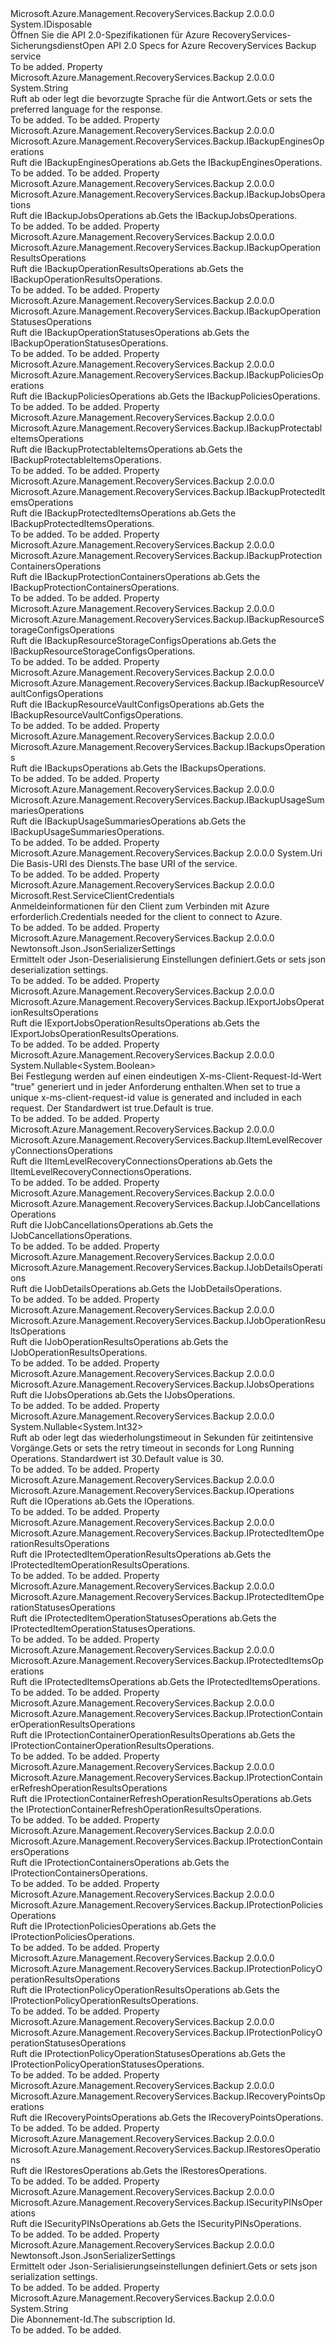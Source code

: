 <Type Name="IRecoveryServicesBackupClient" FullName="Microsoft.Azure.Management.RecoveryServices.Backup.IRecoveryServicesBackupClient">
  <TypeSignature Language="C#" Value="public interface IRecoveryServicesBackupClient : IDisposable" />
  <TypeSignature Language="ILAsm" Value=".class public interface auto ansi abstract IRecoveryServicesBackupClient implements class System.IDisposable" />
  <TypeSignature Language="DocId" Value="T:Microsoft.Azure.Management.RecoveryServices.Backup.IRecoveryServicesBackupClient" />
  <TypeSignature Language="VB.NET" Value="Public Interface IRecoveryServicesBackupClient&#xA;Implements IDisposable" />
  <TypeSignature Language="F#" Value="type IRecoveryServicesBackupClient = interface&#xA;    interface IDisposable" />
  <AssemblyInfo>
    <AssemblyName>Microsoft.Azure.Management.RecoveryServices.Backup</AssemblyName>
    <AssemblyVersion>2.0.0.0</AssemblyVersion>
  </AssemblyInfo>
  <Interfaces>
    <Interface>
      <InterfaceName>System.IDisposable</InterfaceName>
    </Interface>
  </Interfaces>
  <Docs>
    <summary>
            <span data-ttu-id="7afe1-101">Öffnen Sie die API 2.0-Spezifikationen für Azure RecoveryServices-Sicherungsdienst</span><span class="sxs-lookup"><span data-stu-id="7afe1-101">Open API 2.0 Specs for Azure RecoveryServices Backup service</span></span>
            </summary>
    <remarks>To be added.</remarks>
  </Docs>
  <Members>
    <Member MemberName="AcceptLanguage">
      <MemberSignature Language="C#" Value="public string AcceptLanguage { get; set; }" />
      <MemberSignature Language="ILAsm" Value=".property instance string AcceptLanguage" />
      <MemberSignature Language="DocId" Value="P:Microsoft.Azure.Management.RecoveryServices.Backup.IRecoveryServicesBackupClient.AcceptLanguage" />
      <MemberSignature Language="VB.NET" Value="Public Property AcceptLanguage As String" />
      <MemberSignature Language="F#" Value="member this.AcceptLanguage : string with get, set" Usage="Microsoft.Azure.Management.RecoveryServices.Backup.IRecoveryServicesBackupClient.AcceptLanguage" />
      <MemberType>Property</MemberType>
      <AssemblyInfo>
        <AssemblyName>Microsoft.Azure.Management.RecoveryServices.Backup</AssemblyName>
        <AssemblyVersion>2.0.0.0</AssemblyVersion>
      </AssemblyInfo>
      <ReturnValue>
        <ReturnType>System.String</ReturnType>
      </ReturnValue>
      <Docs>
        <summary>
            <span data-ttu-id="7afe1-102">Ruft ab oder legt die bevorzugte Sprache für die Antwort.</span><span class="sxs-lookup"><span data-stu-id="7afe1-102">Gets or sets the preferred language for the response.</span></span>
            </summary>
        <value>To be added.</value>
        <remarks>To be added.</remarks>
      </Docs>
    </Member>
    <Member MemberName="BackupEngines">
      <MemberSignature Language="C#" Value="public Microsoft.Azure.Management.RecoveryServices.Backup.IBackupEnginesOperations BackupEngines { get; }" />
      <MemberSignature Language="ILAsm" Value=".property instance class Microsoft.Azure.Management.RecoveryServices.Backup.IBackupEnginesOperations BackupEngines" />
      <MemberSignature Language="DocId" Value="P:Microsoft.Azure.Management.RecoveryServices.Backup.IRecoveryServicesBackupClient.BackupEngines" />
      <MemberSignature Language="VB.NET" Value="Public ReadOnly Property BackupEngines As IBackupEnginesOperations" />
      <MemberSignature Language="F#" Value="member this.BackupEngines : Microsoft.Azure.Management.RecoveryServices.Backup.IBackupEnginesOperations" Usage="Microsoft.Azure.Management.RecoveryServices.Backup.IRecoveryServicesBackupClient.BackupEngines" />
      <MemberType>Property</MemberType>
      <AssemblyInfo>
        <AssemblyName>Microsoft.Azure.Management.RecoveryServices.Backup</AssemblyName>
        <AssemblyVersion>2.0.0.0</AssemblyVersion>
      </AssemblyInfo>
      <ReturnValue>
        <ReturnType>Microsoft.Azure.Management.RecoveryServices.Backup.IBackupEnginesOperations</ReturnType>
      </ReturnValue>
      <Docs>
        <summary>
            <span data-ttu-id="7afe1-103">Ruft die IBackupEnginesOperations ab.</span><span class="sxs-lookup"><span data-stu-id="7afe1-103">Gets the IBackupEnginesOperations.</span></span>
            </summary>
        <value>To be added.</value>
        <remarks>To be added.</remarks>
      </Docs>
    </Member>
    <Member MemberName="BackupJobs">
      <MemberSignature Language="C#" Value="public Microsoft.Azure.Management.RecoveryServices.Backup.IBackupJobsOperations BackupJobs { get; }" />
      <MemberSignature Language="ILAsm" Value=".property instance class Microsoft.Azure.Management.RecoveryServices.Backup.IBackupJobsOperations BackupJobs" />
      <MemberSignature Language="DocId" Value="P:Microsoft.Azure.Management.RecoveryServices.Backup.IRecoveryServicesBackupClient.BackupJobs" />
      <MemberSignature Language="VB.NET" Value="Public ReadOnly Property BackupJobs As IBackupJobsOperations" />
      <MemberSignature Language="F#" Value="member this.BackupJobs : Microsoft.Azure.Management.RecoveryServices.Backup.IBackupJobsOperations" Usage="Microsoft.Azure.Management.RecoveryServices.Backup.IRecoveryServicesBackupClient.BackupJobs" />
      <MemberType>Property</MemberType>
      <AssemblyInfo>
        <AssemblyName>Microsoft.Azure.Management.RecoveryServices.Backup</AssemblyName>
        <AssemblyVersion>2.0.0.0</AssemblyVersion>
      </AssemblyInfo>
      <ReturnValue>
        <ReturnType>Microsoft.Azure.Management.RecoveryServices.Backup.IBackupJobsOperations</ReturnType>
      </ReturnValue>
      <Docs>
        <summary>
            <span data-ttu-id="7afe1-104">Ruft die IBackupJobsOperations ab.</span><span class="sxs-lookup"><span data-stu-id="7afe1-104">Gets the IBackupJobsOperations.</span></span>
            </summary>
        <value>To be added.</value>
        <remarks>To be added.</remarks>
      </Docs>
    </Member>
    <Member MemberName="BackupOperationResults">
      <MemberSignature Language="C#" Value="public Microsoft.Azure.Management.RecoveryServices.Backup.IBackupOperationResultsOperations BackupOperationResults { get; }" />
      <MemberSignature Language="ILAsm" Value=".property instance class Microsoft.Azure.Management.RecoveryServices.Backup.IBackupOperationResultsOperations BackupOperationResults" />
      <MemberSignature Language="DocId" Value="P:Microsoft.Azure.Management.RecoveryServices.Backup.IRecoveryServicesBackupClient.BackupOperationResults" />
      <MemberSignature Language="VB.NET" Value="Public ReadOnly Property BackupOperationResults As IBackupOperationResultsOperations" />
      <MemberSignature Language="F#" Value="member this.BackupOperationResults : Microsoft.Azure.Management.RecoveryServices.Backup.IBackupOperationResultsOperations" Usage="Microsoft.Azure.Management.RecoveryServices.Backup.IRecoveryServicesBackupClient.BackupOperationResults" />
      <MemberType>Property</MemberType>
      <AssemblyInfo>
        <AssemblyName>Microsoft.Azure.Management.RecoveryServices.Backup</AssemblyName>
        <AssemblyVersion>2.0.0.0</AssemblyVersion>
      </AssemblyInfo>
      <ReturnValue>
        <ReturnType>Microsoft.Azure.Management.RecoveryServices.Backup.IBackupOperationResultsOperations</ReturnType>
      </ReturnValue>
      <Docs>
        <summary>
            <span data-ttu-id="7afe1-105">Ruft die IBackupOperationResultsOperations ab.</span><span class="sxs-lookup"><span data-stu-id="7afe1-105">Gets the IBackupOperationResultsOperations.</span></span>
            </summary>
        <value>To be added.</value>
        <remarks>To be added.</remarks>
      </Docs>
    </Member>
    <Member MemberName="BackupOperationStatuses">
      <MemberSignature Language="C#" Value="public Microsoft.Azure.Management.RecoveryServices.Backup.IBackupOperationStatusesOperations BackupOperationStatuses { get; }" />
      <MemberSignature Language="ILAsm" Value=".property instance class Microsoft.Azure.Management.RecoveryServices.Backup.IBackupOperationStatusesOperations BackupOperationStatuses" />
      <MemberSignature Language="DocId" Value="P:Microsoft.Azure.Management.RecoveryServices.Backup.IRecoveryServicesBackupClient.BackupOperationStatuses" />
      <MemberSignature Language="VB.NET" Value="Public ReadOnly Property BackupOperationStatuses As IBackupOperationStatusesOperations" />
      <MemberSignature Language="F#" Value="member this.BackupOperationStatuses : Microsoft.Azure.Management.RecoveryServices.Backup.IBackupOperationStatusesOperations" Usage="Microsoft.Azure.Management.RecoveryServices.Backup.IRecoveryServicesBackupClient.BackupOperationStatuses" />
      <MemberType>Property</MemberType>
      <AssemblyInfo>
        <AssemblyName>Microsoft.Azure.Management.RecoveryServices.Backup</AssemblyName>
        <AssemblyVersion>2.0.0.0</AssemblyVersion>
      </AssemblyInfo>
      <ReturnValue>
        <ReturnType>Microsoft.Azure.Management.RecoveryServices.Backup.IBackupOperationStatusesOperations</ReturnType>
      </ReturnValue>
      <Docs>
        <summary>
            <span data-ttu-id="7afe1-106">Ruft die IBackupOperationStatusesOperations ab.</span><span class="sxs-lookup"><span data-stu-id="7afe1-106">Gets the IBackupOperationStatusesOperations.</span></span>
            </summary>
        <value>To be added.</value>
        <remarks>To be added.</remarks>
      </Docs>
    </Member>
    <Member MemberName="BackupPolicies">
      <MemberSignature Language="C#" Value="public Microsoft.Azure.Management.RecoveryServices.Backup.IBackupPoliciesOperations BackupPolicies { get; }" />
      <MemberSignature Language="ILAsm" Value=".property instance class Microsoft.Azure.Management.RecoveryServices.Backup.IBackupPoliciesOperations BackupPolicies" />
      <MemberSignature Language="DocId" Value="P:Microsoft.Azure.Management.RecoveryServices.Backup.IRecoveryServicesBackupClient.BackupPolicies" />
      <MemberSignature Language="VB.NET" Value="Public ReadOnly Property BackupPolicies As IBackupPoliciesOperations" />
      <MemberSignature Language="F#" Value="member this.BackupPolicies : Microsoft.Azure.Management.RecoveryServices.Backup.IBackupPoliciesOperations" Usage="Microsoft.Azure.Management.RecoveryServices.Backup.IRecoveryServicesBackupClient.BackupPolicies" />
      <MemberType>Property</MemberType>
      <AssemblyInfo>
        <AssemblyName>Microsoft.Azure.Management.RecoveryServices.Backup</AssemblyName>
        <AssemblyVersion>2.0.0.0</AssemblyVersion>
      </AssemblyInfo>
      <ReturnValue>
        <ReturnType>Microsoft.Azure.Management.RecoveryServices.Backup.IBackupPoliciesOperations</ReturnType>
      </ReturnValue>
      <Docs>
        <summary>
            <span data-ttu-id="7afe1-107">Ruft die IBackupPoliciesOperations ab.</span><span class="sxs-lookup"><span data-stu-id="7afe1-107">Gets the IBackupPoliciesOperations.</span></span>
            </summary>
        <value>To be added.</value>
        <remarks>To be added.</remarks>
      </Docs>
    </Member>
    <Member MemberName="BackupProtectableItems">
      <MemberSignature Language="C#" Value="public Microsoft.Azure.Management.RecoveryServices.Backup.IBackupProtectableItemsOperations BackupProtectableItems { get; }" />
      <MemberSignature Language="ILAsm" Value=".property instance class Microsoft.Azure.Management.RecoveryServices.Backup.IBackupProtectableItemsOperations BackupProtectableItems" />
      <MemberSignature Language="DocId" Value="P:Microsoft.Azure.Management.RecoveryServices.Backup.IRecoveryServicesBackupClient.BackupProtectableItems" />
      <MemberSignature Language="VB.NET" Value="Public ReadOnly Property BackupProtectableItems As IBackupProtectableItemsOperations" />
      <MemberSignature Language="F#" Value="member this.BackupProtectableItems : Microsoft.Azure.Management.RecoveryServices.Backup.IBackupProtectableItemsOperations" Usage="Microsoft.Azure.Management.RecoveryServices.Backup.IRecoveryServicesBackupClient.BackupProtectableItems" />
      <MemberType>Property</MemberType>
      <AssemblyInfo>
        <AssemblyName>Microsoft.Azure.Management.RecoveryServices.Backup</AssemblyName>
        <AssemblyVersion>2.0.0.0</AssemblyVersion>
      </AssemblyInfo>
      <ReturnValue>
        <ReturnType>Microsoft.Azure.Management.RecoveryServices.Backup.IBackupProtectableItemsOperations</ReturnType>
      </ReturnValue>
      <Docs>
        <summary>
            <span data-ttu-id="7afe1-108">Ruft die IBackupProtectableItemsOperations ab.</span><span class="sxs-lookup"><span data-stu-id="7afe1-108">Gets the IBackupProtectableItemsOperations.</span></span>
            </summary>
        <value>To be added.</value>
        <remarks>To be added.</remarks>
      </Docs>
    </Member>
    <Member MemberName="BackupProtectedItems">
      <MemberSignature Language="C#" Value="public Microsoft.Azure.Management.RecoveryServices.Backup.IBackupProtectedItemsOperations BackupProtectedItems { get; }" />
      <MemberSignature Language="ILAsm" Value=".property instance class Microsoft.Azure.Management.RecoveryServices.Backup.IBackupProtectedItemsOperations BackupProtectedItems" />
      <MemberSignature Language="DocId" Value="P:Microsoft.Azure.Management.RecoveryServices.Backup.IRecoveryServicesBackupClient.BackupProtectedItems" />
      <MemberSignature Language="VB.NET" Value="Public ReadOnly Property BackupProtectedItems As IBackupProtectedItemsOperations" />
      <MemberSignature Language="F#" Value="member this.BackupProtectedItems : Microsoft.Azure.Management.RecoveryServices.Backup.IBackupProtectedItemsOperations" Usage="Microsoft.Azure.Management.RecoveryServices.Backup.IRecoveryServicesBackupClient.BackupProtectedItems" />
      <MemberType>Property</MemberType>
      <AssemblyInfo>
        <AssemblyName>Microsoft.Azure.Management.RecoveryServices.Backup</AssemblyName>
        <AssemblyVersion>2.0.0.0</AssemblyVersion>
      </AssemblyInfo>
      <ReturnValue>
        <ReturnType>Microsoft.Azure.Management.RecoveryServices.Backup.IBackupProtectedItemsOperations</ReturnType>
      </ReturnValue>
      <Docs>
        <summary>
            <span data-ttu-id="7afe1-109">Ruft die IBackupProtectedItemsOperations ab.</span><span class="sxs-lookup"><span data-stu-id="7afe1-109">Gets the IBackupProtectedItemsOperations.</span></span>
            </summary>
        <value>To be added.</value>
        <remarks>To be added.</remarks>
      </Docs>
    </Member>
    <Member MemberName="BackupProtectionContainers">
      <MemberSignature Language="C#" Value="public Microsoft.Azure.Management.RecoveryServices.Backup.IBackupProtectionContainersOperations BackupProtectionContainers { get; }" />
      <MemberSignature Language="ILAsm" Value=".property instance class Microsoft.Azure.Management.RecoveryServices.Backup.IBackupProtectionContainersOperations BackupProtectionContainers" />
      <MemberSignature Language="DocId" Value="P:Microsoft.Azure.Management.RecoveryServices.Backup.IRecoveryServicesBackupClient.BackupProtectionContainers" />
      <MemberSignature Language="VB.NET" Value="Public ReadOnly Property BackupProtectionContainers As IBackupProtectionContainersOperations" />
      <MemberSignature Language="F#" Value="member this.BackupProtectionContainers : Microsoft.Azure.Management.RecoveryServices.Backup.IBackupProtectionContainersOperations" Usage="Microsoft.Azure.Management.RecoveryServices.Backup.IRecoveryServicesBackupClient.BackupProtectionContainers" />
      <MemberType>Property</MemberType>
      <AssemblyInfo>
        <AssemblyName>Microsoft.Azure.Management.RecoveryServices.Backup</AssemblyName>
        <AssemblyVersion>2.0.0.0</AssemblyVersion>
      </AssemblyInfo>
      <ReturnValue>
        <ReturnType>Microsoft.Azure.Management.RecoveryServices.Backup.IBackupProtectionContainersOperations</ReturnType>
      </ReturnValue>
      <Docs>
        <summary>
            <span data-ttu-id="7afe1-110">Ruft die IBackupProtectionContainersOperations ab.</span><span class="sxs-lookup"><span data-stu-id="7afe1-110">Gets the IBackupProtectionContainersOperations.</span></span>
            </summary>
        <value>To be added.</value>
        <remarks>To be added.</remarks>
      </Docs>
    </Member>
    <Member MemberName="BackupResourceStorageConfigs">
      <MemberSignature Language="C#" Value="public Microsoft.Azure.Management.RecoveryServices.Backup.IBackupResourceStorageConfigsOperations BackupResourceStorageConfigs { get; }" />
      <MemberSignature Language="ILAsm" Value=".property instance class Microsoft.Azure.Management.RecoveryServices.Backup.IBackupResourceStorageConfigsOperations BackupResourceStorageConfigs" />
      <MemberSignature Language="DocId" Value="P:Microsoft.Azure.Management.RecoveryServices.Backup.IRecoveryServicesBackupClient.BackupResourceStorageConfigs" />
      <MemberSignature Language="VB.NET" Value="Public ReadOnly Property BackupResourceStorageConfigs As IBackupResourceStorageConfigsOperations" />
      <MemberSignature Language="F#" Value="member this.BackupResourceStorageConfigs : Microsoft.Azure.Management.RecoveryServices.Backup.IBackupResourceStorageConfigsOperations" Usage="Microsoft.Azure.Management.RecoveryServices.Backup.IRecoveryServicesBackupClient.BackupResourceStorageConfigs" />
      <MemberType>Property</MemberType>
      <AssemblyInfo>
        <AssemblyName>Microsoft.Azure.Management.RecoveryServices.Backup</AssemblyName>
        <AssemblyVersion>2.0.0.0</AssemblyVersion>
      </AssemblyInfo>
      <ReturnValue>
        <ReturnType>Microsoft.Azure.Management.RecoveryServices.Backup.IBackupResourceStorageConfigsOperations</ReturnType>
      </ReturnValue>
      <Docs>
        <summary>
            <span data-ttu-id="7afe1-111">Ruft die IBackupResourceStorageConfigsOperations ab.</span><span class="sxs-lookup"><span data-stu-id="7afe1-111">Gets the IBackupResourceStorageConfigsOperations.</span></span>
            </summary>
        <value>To be added.</value>
        <remarks>To be added.</remarks>
      </Docs>
    </Member>
    <Member MemberName="BackupResourceVaultConfigs">
      <MemberSignature Language="C#" Value="public Microsoft.Azure.Management.RecoveryServices.Backup.IBackupResourceVaultConfigsOperations BackupResourceVaultConfigs { get; }" />
      <MemberSignature Language="ILAsm" Value=".property instance class Microsoft.Azure.Management.RecoveryServices.Backup.IBackupResourceVaultConfigsOperations BackupResourceVaultConfigs" />
      <MemberSignature Language="DocId" Value="P:Microsoft.Azure.Management.RecoveryServices.Backup.IRecoveryServicesBackupClient.BackupResourceVaultConfigs" />
      <MemberSignature Language="VB.NET" Value="Public ReadOnly Property BackupResourceVaultConfigs As IBackupResourceVaultConfigsOperations" />
      <MemberSignature Language="F#" Value="member this.BackupResourceVaultConfigs : Microsoft.Azure.Management.RecoveryServices.Backup.IBackupResourceVaultConfigsOperations" Usage="Microsoft.Azure.Management.RecoveryServices.Backup.IRecoveryServicesBackupClient.BackupResourceVaultConfigs" />
      <MemberType>Property</MemberType>
      <AssemblyInfo>
        <AssemblyName>Microsoft.Azure.Management.RecoveryServices.Backup</AssemblyName>
        <AssemblyVersion>2.0.0.0</AssemblyVersion>
      </AssemblyInfo>
      <ReturnValue>
        <ReturnType>Microsoft.Azure.Management.RecoveryServices.Backup.IBackupResourceVaultConfigsOperations</ReturnType>
      </ReturnValue>
      <Docs>
        <summary>
            <span data-ttu-id="7afe1-112">Ruft die IBackupResourceVaultConfigsOperations ab.</span><span class="sxs-lookup"><span data-stu-id="7afe1-112">Gets the IBackupResourceVaultConfigsOperations.</span></span>
            </summary>
        <value>To be added.</value>
        <remarks>To be added.</remarks>
      </Docs>
    </Member>
    <Member MemberName="Backups">
      <MemberSignature Language="C#" Value="public Microsoft.Azure.Management.RecoveryServices.Backup.IBackupsOperations Backups { get; }" />
      <MemberSignature Language="ILAsm" Value=".property instance class Microsoft.Azure.Management.RecoveryServices.Backup.IBackupsOperations Backups" />
      <MemberSignature Language="DocId" Value="P:Microsoft.Azure.Management.RecoveryServices.Backup.IRecoveryServicesBackupClient.Backups" />
      <MemberSignature Language="VB.NET" Value="Public ReadOnly Property Backups As IBackupsOperations" />
      <MemberSignature Language="F#" Value="member this.Backups : Microsoft.Azure.Management.RecoveryServices.Backup.IBackupsOperations" Usage="Microsoft.Azure.Management.RecoveryServices.Backup.IRecoveryServicesBackupClient.Backups" />
      <MemberType>Property</MemberType>
      <AssemblyInfo>
        <AssemblyName>Microsoft.Azure.Management.RecoveryServices.Backup</AssemblyName>
        <AssemblyVersion>2.0.0.0</AssemblyVersion>
      </AssemblyInfo>
      <ReturnValue>
        <ReturnType>Microsoft.Azure.Management.RecoveryServices.Backup.IBackupsOperations</ReturnType>
      </ReturnValue>
      <Docs>
        <summary>
            <span data-ttu-id="7afe1-113">Ruft die IBackupsOperations ab.</span><span class="sxs-lookup"><span data-stu-id="7afe1-113">Gets the IBackupsOperations.</span></span>
            </summary>
        <value>To be added.</value>
        <remarks>To be added.</remarks>
      </Docs>
    </Member>
    <Member MemberName="BackupUsageSummaries">
      <MemberSignature Language="C#" Value="public Microsoft.Azure.Management.RecoveryServices.Backup.IBackupUsageSummariesOperations BackupUsageSummaries { get; }" />
      <MemberSignature Language="ILAsm" Value=".property instance class Microsoft.Azure.Management.RecoveryServices.Backup.IBackupUsageSummariesOperations BackupUsageSummaries" />
      <MemberSignature Language="DocId" Value="P:Microsoft.Azure.Management.RecoveryServices.Backup.IRecoveryServicesBackupClient.BackupUsageSummaries" />
      <MemberSignature Language="VB.NET" Value="Public ReadOnly Property BackupUsageSummaries As IBackupUsageSummariesOperations" />
      <MemberSignature Language="F#" Value="member this.BackupUsageSummaries : Microsoft.Azure.Management.RecoveryServices.Backup.IBackupUsageSummariesOperations" Usage="Microsoft.Azure.Management.RecoveryServices.Backup.IRecoveryServicesBackupClient.BackupUsageSummaries" />
      <MemberType>Property</MemberType>
      <AssemblyInfo>
        <AssemblyName>Microsoft.Azure.Management.RecoveryServices.Backup</AssemblyName>
        <AssemblyVersion>2.0.0.0</AssemblyVersion>
      </AssemblyInfo>
      <ReturnValue>
        <ReturnType>Microsoft.Azure.Management.RecoveryServices.Backup.IBackupUsageSummariesOperations</ReturnType>
      </ReturnValue>
      <Docs>
        <summary>
            <span data-ttu-id="7afe1-114">Ruft die IBackupUsageSummariesOperations ab.</span><span class="sxs-lookup"><span data-stu-id="7afe1-114">Gets the IBackupUsageSummariesOperations.</span></span>
            </summary>
        <value>To be added.</value>
        <remarks>To be added.</remarks>
      </Docs>
    </Member>
    <Member MemberName="BaseUri">
      <MemberSignature Language="C#" Value="public Uri BaseUri { get; set; }" />
      <MemberSignature Language="ILAsm" Value=".property instance class System.Uri BaseUri" />
      <MemberSignature Language="DocId" Value="P:Microsoft.Azure.Management.RecoveryServices.Backup.IRecoveryServicesBackupClient.BaseUri" />
      <MemberSignature Language="VB.NET" Value="Public Property BaseUri As Uri" />
      <MemberSignature Language="F#" Value="member this.BaseUri : Uri with get, set" Usage="Microsoft.Azure.Management.RecoveryServices.Backup.IRecoveryServicesBackupClient.BaseUri" />
      <MemberType>Property</MemberType>
      <AssemblyInfo>
        <AssemblyName>Microsoft.Azure.Management.RecoveryServices.Backup</AssemblyName>
        <AssemblyVersion>2.0.0.0</AssemblyVersion>
      </AssemblyInfo>
      <ReturnValue>
        <ReturnType>System.Uri</ReturnType>
      </ReturnValue>
      <Docs>
        <summary>
            <span data-ttu-id="7afe1-115">Die Basis-URI des Diensts.</span><span class="sxs-lookup"><span data-stu-id="7afe1-115">The base URI of the service.</span></span>
            </summary>
        <value>To be added.</value>
        <remarks>To be added.</remarks>
      </Docs>
    </Member>
    <Member MemberName="Credentials">
      <MemberSignature Language="C#" Value="public Microsoft.Rest.ServiceClientCredentials Credentials { get; }" />
      <MemberSignature Language="ILAsm" Value=".property instance class Microsoft.Rest.ServiceClientCredentials Credentials" />
      <MemberSignature Language="DocId" Value="P:Microsoft.Azure.Management.RecoveryServices.Backup.IRecoveryServicesBackupClient.Credentials" />
      <MemberSignature Language="VB.NET" Value="Public ReadOnly Property Credentials As ServiceClientCredentials" />
      <MemberSignature Language="F#" Value="member this.Credentials : Microsoft.Rest.ServiceClientCredentials" Usage="Microsoft.Azure.Management.RecoveryServices.Backup.IRecoveryServicesBackupClient.Credentials" />
      <MemberType>Property</MemberType>
      <AssemblyInfo>
        <AssemblyName>Microsoft.Azure.Management.RecoveryServices.Backup</AssemblyName>
        <AssemblyVersion>2.0.0.0</AssemblyVersion>
      </AssemblyInfo>
      <ReturnValue>
        <ReturnType>Microsoft.Rest.ServiceClientCredentials</ReturnType>
      </ReturnValue>
      <Docs>
        <summary>
            <span data-ttu-id="7afe1-116">Anmeldeinformationen für den Client zum Verbinden mit Azure erforderlich.</span><span class="sxs-lookup"><span data-stu-id="7afe1-116">Credentials needed for the client to connect to Azure.</span></span>
            </summary>
        <value>To be added.</value>
        <remarks>To be added.</remarks>
      </Docs>
    </Member>
    <Member MemberName="DeserializationSettings">
      <MemberSignature Language="C#" Value="public Newtonsoft.Json.JsonSerializerSettings DeserializationSettings { get; }" />
      <MemberSignature Language="ILAsm" Value=".property instance class Newtonsoft.Json.JsonSerializerSettings DeserializationSettings" />
      <MemberSignature Language="DocId" Value="P:Microsoft.Azure.Management.RecoveryServices.Backup.IRecoveryServicesBackupClient.DeserializationSettings" />
      <MemberSignature Language="VB.NET" Value="Public ReadOnly Property DeserializationSettings As JsonSerializerSettings" />
      <MemberSignature Language="F#" Value="member this.DeserializationSettings : Newtonsoft.Json.JsonSerializerSettings" Usage="Microsoft.Azure.Management.RecoveryServices.Backup.IRecoveryServicesBackupClient.DeserializationSettings" />
      <MemberType>Property</MemberType>
      <AssemblyInfo>
        <AssemblyName>Microsoft.Azure.Management.RecoveryServices.Backup</AssemblyName>
        <AssemblyVersion>2.0.0.0</AssemblyVersion>
      </AssemblyInfo>
      <ReturnValue>
        <ReturnType>Newtonsoft.Json.JsonSerializerSettings</ReturnType>
      </ReturnValue>
      <Docs>
        <summary>
            <span data-ttu-id="7afe1-117">Ermittelt oder Json-Deserialisierung Einstellungen definiert.</span><span class="sxs-lookup"><span data-stu-id="7afe1-117">Gets or sets json deserialization settings.</span></span>
            </summary>
        <value>To be added.</value>
        <remarks>To be added.</remarks>
      </Docs>
    </Member>
    <Member MemberName="ExportJobsOperationResults">
      <MemberSignature Language="C#" Value="public Microsoft.Azure.Management.RecoveryServices.Backup.IExportJobsOperationResultsOperations ExportJobsOperationResults { get; }" />
      <MemberSignature Language="ILAsm" Value=".property instance class Microsoft.Azure.Management.RecoveryServices.Backup.IExportJobsOperationResultsOperations ExportJobsOperationResults" />
      <MemberSignature Language="DocId" Value="P:Microsoft.Azure.Management.RecoveryServices.Backup.IRecoveryServicesBackupClient.ExportJobsOperationResults" />
      <MemberSignature Language="VB.NET" Value="Public ReadOnly Property ExportJobsOperationResults As IExportJobsOperationResultsOperations" />
      <MemberSignature Language="F#" Value="member this.ExportJobsOperationResults : Microsoft.Azure.Management.RecoveryServices.Backup.IExportJobsOperationResultsOperations" Usage="Microsoft.Azure.Management.RecoveryServices.Backup.IRecoveryServicesBackupClient.ExportJobsOperationResults" />
      <MemberType>Property</MemberType>
      <AssemblyInfo>
        <AssemblyName>Microsoft.Azure.Management.RecoveryServices.Backup</AssemblyName>
        <AssemblyVersion>2.0.0.0</AssemblyVersion>
      </AssemblyInfo>
      <ReturnValue>
        <ReturnType>Microsoft.Azure.Management.RecoveryServices.Backup.IExportJobsOperationResultsOperations</ReturnType>
      </ReturnValue>
      <Docs>
        <summary>
            <span data-ttu-id="7afe1-118">Ruft die IExportJobsOperationResultsOperations ab.</span><span class="sxs-lookup"><span data-stu-id="7afe1-118">Gets the IExportJobsOperationResultsOperations.</span></span>
            </summary>
        <value>To be added.</value>
        <remarks>To be added.</remarks>
      </Docs>
    </Member>
    <Member MemberName="GenerateClientRequestId">
      <MemberSignature Language="C#" Value="public Nullable&lt;bool&gt; GenerateClientRequestId { get; set; }" />
      <MemberSignature Language="ILAsm" Value=".property instance valuetype System.Nullable`1&lt;bool&gt; GenerateClientRequestId" />
      <MemberSignature Language="DocId" Value="P:Microsoft.Azure.Management.RecoveryServices.Backup.IRecoveryServicesBackupClient.GenerateClientRequestId" />
      <MemberSignature Language="VB.NET" Value="Public Property GenerateClientRequestId As Nullable(Of Boolean)" />
      <MemberSignature Language="F#" Value="member this.GenerateClientRequestId : Nullable&lt;bool&gt; with get, set" Usage="Microsoft.Azure.Management.RecoveryServices.Backup.IRecoveryServicesBackupClient.GenerateClientRequestId" />
      <MemberType>Property</MemberType>
      <AssemblyInfo>
        <AssemblyName>Microsoft.Azure.Management.RecoveryServices.Backup</AssemblyName>
        <AssemblyVersion>2.0.0.0</AssemblyVersion>
      </AssemblyInfo>
      <ReturnValue>
        <ReturnType>System.Nullable&lt;System.Boolean&gt;</ReturnType>
      </ReturnValue>
      <Docs>
        <summary>
            <span data-ttu-id="7afe1-119">Bei Festlegung werden auf einen eindeutigen X-ms-Client-Request-Id-Wert "true" generiert und in jeder Anforderung enthalten.</span><span class="sxs-lookup"><span data-stu-id="7afe1-119">When set to true a unique x-ms-client-request-id value is generated and included in each request.</span></span> <span data-ttu-id="7afe1-120">Der Standardwert ist true.</span><span class="sxs-lookup"><span data-stu-id="7afe1-120">Default is true.</span></span>
            </summary>
        <value>To be added.</value>
        <remarks>To be added.</remarks>
      </Docs>
    </Member>
    <Member MemberName="ItemLevelRecoveryConnections">
      <MemberSignature Language="C#" Value="public Microsoft.Azure.Management.RecoveryServices.Backup.IItemLevelRecoveryConnectionsOperations ItemLevelRecoveryConnections { get; }" />
      <MemberSignature Language="ILAsm" Value=".property instance class Microsoft.Azure.Management.RecoveryServices.Backup.IItemLevelRecoveryConnectionsOperations ItemLevelRecoveryConnections" />
      <MemberSignature Language="DocId" Value="P:Microsoft.Azure.Management.RecoveryServices.Backup.IRecoveryServicesBackupClient.ItemLevelRecoveryConnections" />
      <MemberSignature Language="VB.NET" Value="Public ReadOnly Property ItemLevelRecoveryConnections As IItemLevelRecoveryConnectionsOperations" />
      <MemberSignature Language="F#" Value="member this.ItemLevelRecoveryConnections : Microsoft.Azure.Management.RecoveryServices.Backup.IItemLevelRecoveryConnectionsOperations" Usage="Microsoft.Azure.Management.RecoveryServices.Backup.IRecoveryServicesBackupClient.ItemLevelRecoveryConnections" />
      <MemberType>Property</MemberType>
      <AssemblyInfo>
        <AssemblyName>Microsoft.Azure.Management.RecoveryServices.Backup</AssemblyName>
        <AssemblyVersion>2.0.0.0</AssemblyVersion>
      </AssemblyInfo>
      <ReturnValue>
        <ReturnType>Microsoft.Azure.Management.RecoveryServices.Backup.IItemLevelRecoveryConnectionsOperations</ReturnType>
      </ReturnValue>
      <Docs>
        <summary>
            <span data-ttu-id="7afe1-121">Ruft die IItemLevelRecoveryConnectionsOperations ab.</span><span class="sxs-lookup"><span data-stu-id="7afe1-121">Gets the IItemLevelRecoveryConnectionsOperations.</span></span>
            </summary>
        <value>To be added.</value>
        <remarks>To be added.</remarks>
      </Docs>
    </Member>
    <Member MemberName="JobCancellations">
      <MemberSignature Language="C#" Value="public Microsoft.Azure.Management.RecoveryServices.Backup.IJobCancellationsOperations JobCancellations { get; }" />
      <MemberSignature Language="ILAsm" Value=".property instance class Microsoft.Azure.Management.RecoveryServices.Backup.IJobCancellationsOperations JobCancellations" />
      <MemberSignature Language="DocId" Value="P:Microsoft.Azure.Management.RecoveryServices.Backup.IRecoveryServicesBackupClient.JobCancellations" />
      <MemberSignature Language="VB.NET" Value="Public ReadOnly Property JobCancellations As IJobCancellationsOperations" />
      <MemberSignature Language="F#" Value="member this.JobCancellations : Microsoft.Azure.Management.RecoveryServices.Backup.IJobCancellationsOperations" Usage="Microsoft.Azure.Management.RecoveryServices.Backup.IRecoveryServicesBackupClient.JobCancellations" />
      <MemberType>Property</MemberType>
      <AssemblyInfo>
        <AssemblyName>Microsoft.Azure.Management.RecoveryServices.Backup</AssemblyName>
        <AssemblyVersion>2.0.0.0</AssemblyVersion>
      </AssemblyInfo>
      <ReturnValue>
        <ReturnType>Microsoft.Azure.Management.RecoveryServices.Backup.IJobCancellationsOperations</ReturnType>
      </ReturnValue>
      <Docs>
        <summary>
            <span data-ttu-id="7afe1-122">Ruft die IJobCancellationsOperations ab.</span><span class="sxs-lookup"><span data-stu-id="7afe1-122">Gets the IJobCancellationsOperations.</span></span>
            </summary>
        <value>To be added.</value>
        <remarks>To be added.</remarks>
      </Docs>
    </Member>
    <Member MemberName="JobDetails">
      <MemberSignature Language="C#" Value="public Microsoft.Azure.Management.RecoveryServices.Backup.IJobDetailsOperations JobDetails { get; }" />
      <MemberSignature Language="ILAsm" Value=".property instance class Microsoft.Azure.Management.RecoveryServices.Backup.IJobDetailsOperations JobDetails" />
      <MemberSignature Language="DocId" Value="P:Microsoft.Azure.Management.RecoveryServices.Backup.IRecoveryServicesBackupClient.JobDetails" />
      <MemberSignature Language="VB.NET" Value="Public ReadOnly Property JobDetails As IJobDetailsOperations" />
      <MemberSignature Language="F#" Value="member this.JobDetails : Microsoft.Azure.Management.RecoveryServices.Backup.IJobDetailsOperations" Usage="Microsoft.Azure.Management.RecoveryServices.Backup.IRecoveryServicesBackupClient.JobDetails" />
      <MemberType>Property</MemberType>
      <AssemblyInfo>
        <AssemblyName>Microsoft.Azure.Management.RecoveryServices.Backup</AssemblyName>
        <AssemblyVersion>2.0.0.0</AssemblyVersion>
      </AssemblyInfo>
      <ReturnValue>
        <ReturnType>Microsoft.Azure.Management.RecoveryServices.Backup.IJobDetailsOperations</ReturnType>
      </ReturnValue>
      <Docs>
        <summary>
            <span data-ttu-id="7afe1-123">Ruft die IJobDetailsOperations ab.</span><span class="sxs-lookup"><span data-stu-id="7afe1-123">Gets the IJobDetailsOperations.</span></span>
            </summary>
        <value>To be added.</value>
        <remarks>To be added.</remarks>
      </Docs>
    </Member>
    <Member MemberName="JobOperationResults">
      <MemberSignature Language="C#" Value="public Microsoft.Azure.Management.RecoveryServices.Backup.IJobOperationResultsOperations JobOperationResults { get; }" />
      <MemberSignature Language="ILAsm" Value=".property instance class Microsoft.Azure.Management.RecoveryServices.Backup.IJobOperationResultsOperations JobOperationResults" />
      <MemberSignature Language="DocId" Value="P:Microsoft.Azure.Management.RecoveryServices.Backup.IRecoveryServicesBackupClient.JobOperationResults" />
      <MemberSignature Language="VB.NET" Value="Public ReadOnly Property JobOperationResults As IJobOperationResultsOperations" />
      <MemberSignature Language="F#" Value="member this.JobOperationResults : Microsoft.Azure.Management.RecoveryServices.Backup.IJobOperationResultsOperations" Usage="Microsoft.Azure.Management.RecoveryServices.Backup.IRecoveryServicesBackupClient.JobOperationResults" />
      <MemberType>Property</MemberType>
      <AssemblyInfo>
        <AssemblyName>Microsoft.Azure.Management.RecoveryServices.Backup</AssemblyName>
        <AssemblyVersion>2.0.0.0</AssemblyVersion>
      </AssemblyInfo>
      <ReturnValue>
        <ReturnType>Microsoft.Azure.Management.RecoveryServices.Backup.IJobOperationResultsOperations</ReturnType>
      </ReturnValue>
      <Docs>
        <summary>
            <span data-ttu-id="7afe1-124">Ruft die IJobOperationResultsOperations ab.</span><span class="sxs-lookup"><span data-stu-id="7afe1-124">Gets the IJobOperationResultsOperations.</span></span>
            </summary>
        <value>To be added.</value>
        <remarks>To be added.</remarks>
      </Docs>
    </Member>
    <Member MemberName="Jobs">
      <MemberSignature Language="C#" Value="public Microsoft.Azure.Management.RecoveryServices.Backup.IJobsOperations Jobs { get; }" />
      <MemberSignature Language="ILAsm" Value=".property instance class Microsoft.Azure.Management.RecoveryServices.Backup.IJobsOperations Jobs" />
      <MemberSignature Language="DocId" Value="P:Microsoft.Azure.Management.RecoveryServices.Backup.IRecoveryServicesBackupClient.Jobs" />
      <MemberSignature Language="VB.NET" Value="Public ReadOnly Property Jobs As IJobsOperations" />
      <MemberSignature Language="F#" Value="member this.Jobs : Microsoft.Azure.Management.RecoveryServices.Backup.IJobsOperations" Usage="Microsoft.Azure.Management.RecoveryServices.Backup.IRecoveryServicesBackupClient.Jobs" />
      <MemberType>Property</MemberType>
      <AssemblyInfo>
        <AssemblyName>Microsoft.Azure.Management.RecoveryServices.Backup</AssemblyName>
        <AssemblyVersion>2.0.0.0</AssemblyVersion>
      </AssemblyInfo>
      <ReturnValue>
        <ReturnType>Microsoft.Azure.Management.RecoveryServices.Backup.IJobsOperations</ReturnType>
      </ReturnValue>
      <Docs>
        <summary>
            <span data-ttu-id="7afe1-125">Ruft die IJobsOperations ab.</span><span class="sxs-lookup"><span data-stu-id="7afe1-125">Gets the IJobsOperations.</span></span>
            </summary>
        <value>To be added.</value>
        <remarks>To be added.</remarks>
      </Docs>
    </Member>
    <Member MemberName="LongRunningOperationRetryTimeout">
      <MemberSignature Language="C#" Value="public Nullable&lt;int&gt; LongRunningOperationRetryTimeout { get; set; }" />
      <MemberSignature Language="ILAsm" Value=".property instance valuetype System.Nullable`1&lt;int32&gt; LongRunningOperationRetryTimeout" />
      <MemberSignature Language="DocId" Value="P:Microsoft.Azure.Management.RecoveryServices.Backup.IRecoveryServicesBackupClient.LongRunningOperationRetryTimeout" />
      <MemberSignature Language="VB.NET" Value="Public Property LongRunningOperationRetryTimeout As Nullable(Of Integer)" />
      <MemberSignature Language="F#" Value="member this.LongRunningOperationRetryTimeout : Nullable&lt;int&gt; with get, set" Usage="Microsoft.Azure.Management.RecoveryServices.Backup.IRecoveryServicesBackupClient.LongRunningOperationRetryTimeout" />
      <MemberType>Property</MemberType>
      <AssemblyInfo>
        <AssemblyName>Microsoft.Azure.Management.RecoveryServices.Backup</AssemblyName>
        <AssemblyVersion>2.0.0.0</AssemblyVersion>
      </AssemblyInfo>
      <ReturnValue>
        <ReturnType>System.Nullable&lt;System.Int32&gt;</ReturnType>
      </ReturnValue>
      <Docs>
        <summary>
            <span data-ttu-id="7afe1-126">Ruft ab oder legt das wiederholungstimeout in Sekunden für zeitintensive Vorgänge.</span><span class="sxs-lookup"><span data-stu-id="7afe1-126">Gets or sets the retry timeout in seconds for Long Running Operations.</span></span> <span data-ttu-id="7afe1-127">Standardwert ist 30.</span><span class="sxs-lookup"><span data-stu-id="7afe1-127">Default value is 30.</span></span>
            </summary>
        <value>To be added.</value>
        <remarks>To be added.</remarks>
      </Docs>
    </Member>
    <Member MemberName="Operations">
      <MemberSignature Language="C#" Value="public Microsoft.Azure.Management.RecoveryServices.Backup.IOperations Operations { get; }" />
      <MemberSignature Language="ILAsm" Value=".property instance class Microsoft.Azure.Management.RecoveryServices.Backup.IOperations Operations" />
      <MemberSignature Language="DocId" Value="P:Microsoft.Azure.Management.RecoveryServices.Backup.IRecoveryServicesBackupClient.Operations" />
      <MemberSignature Language="VB.NET" Value="Public ReadOnly Property Operations As IOperations" />
      <MemberSignature Language="F#" Value="member this.Operations : Microsoft.Azure.Management.RecoveryServices.Backup.IOperations" Usage="Microsoft.Azure.Management.RecoveryServices.Backup.IRecoveryServicesBackupClient.Operations" />
      <MemberType>Property</MemberType>
      <AssemblyInfo>
        <AssemblyName>Microsoft.Azure.Management.RecoveryServices.Backup</AssemblyName>
        <AssemblyVersion>2.0.0.0</AssemblyVersion>
      </AssemblyInfo>
      <ReturnValue>
        <ReturnType>Microsoft.Azure.Management.RecoveryServices.Backup.IOperations</ReturnType>
      </ReturnValue>
      <Docs>
        <summary>
            <span data-ttu-id="7afe1-128">Ruft die IOperations ab.</span><span class="sxs-lookup"><span data-stu-id="7afe1-128">Gets the IOperations.</span></span>
            </summary>
        <value>To be added.</value>
        <remarks>To be added.</remarks>
      </Docs>
    </Member>
    <Member MemberName="ProtectedItemOperationResults">
      <MemberSignature Language="C#" Value="public Microsoft.Azure.Management.RecoveryServices.Backup.IProtectedItemOperationResultsOperations ProtectedItemOperationResults { get; }" />
      <MemberSignature Language="ILAsm" Value=".property instance class Microsoft.Azure.Management.RecoveryServices.Backup.IProtectedItemOperationResultsOperations ProtectedItemOperationResults" />
      <MemberSignature Language="DocId" Value="P:Microsoft.Azure.Management.RecoveryServices.Backup.IRecoveryServicesBackupClient.ProtectedItemOperationResults" />
      <MemberSignature Language="VB.NET" Value="Public ReadOnly Property ProtectedItemOperationResults As IProtectedItemOperationResultsOperations" />
      <MemberSignature Language="F#" Value="member this.ProtectedItemOperationResults : Microsoft.Azure.Management.RecoveryServices.Backup.IProtectedItemOperationResultsOperations" Usage="Microsoft.Azure.Management.RecoveryServices.Backup.IRecoveryServicesBackupClient.ProtectedItemOperationResults" />
      <MemberType>Property</MemberType>
      <AssemblyInfo>
        <AssemblyName>Microsoft.Azure.Management.RecoveryServices.Backup</AssemblyName>
        <AssemblyVersion>2.0.0.0</AssemblyVersion>
      </AssemblyInfo>
      <ReturnValue>
        <ReturnType>Microsoft.Azure.Management.RecoveryServices.Backup.IProtectedItemOperationResultsOperations</ReturnType>
      </ReturnValue>
      <Docs>
        <summary>
            <span data-ttu-id="7afe1-129">Ruft die IProtectedItemOperationResultsOperations ab.</span><span class="sxs-lookup"><span data-stu-id="7afe1-129">Gets the IProtectedItemOperationResultsOperations.</span></span>
            </summary>
        <value>To be added.</value>
        <remarks>To be added.</remarks>
      </Docs>
    </Member>
    <Member MemberName="ProtectedItemOperationStatuses">
      <MemberSignature Language="C#" Value="public Microsoft.Azure.Management.RecoveryServices.Backup.IProtectedItemOperationStatusesOperations ProtectedItemOperationStatuses { get; }" />
      <MemberSignature Language="ILAsm" Value=".property instance class Microsoft.Azure.Management.RecoveryServices.Backup.IProtectedItemOperationStatusesOperations ProtectedItemOperationStatuses" />
      <MemberSignature Language="DocId" Value="P:Microsoft.Azure.Management.RecoveryServices.Backup.IRecoveryServicesBackupClient.ProtectedItemOperationStatuses" />
      <MemberSignature Language="VB.NET" Value="Public ReadOnly Property ProtectedItemOperationStatuses As IProtectedItemOperationStatusesOperations" />
      <MemberSignature Language="F#" Value="member this.ProtectedItemOperationStatuses : Microsoft.Azure.Management.RecoveryServices.Backup.IProtectedItemOperationStatusesOperations" Usage="Microsoft.Azure.Management.RecoveryServices.Backup.IRecoveryServicesBackupClient.ProtectedItemOperationStatuses" />
      <MemberType>Property</MemberType>
      <AssemblyInfo>
        <AssemblyName>Microsoft.Azure.Management.RecoveryServices.Backup</AssemblyName>
        <AssemblyVersion>2.0.0.0</AssemblyVersion>
      </AssemblyInfo>
      <ReturnValue>
        <ReturnType>Microsoft.Azure.Management.RecoveryServices.Backup.IProtectedItemOperationStatusesOperations</ReturnType>
      </ReturnValue>
      <Docs>
        <summary>
            <span data-ttu-id="7afe1-130">Ruft die IProtectedItemOperationStatusesOperations ab.</span><span class="sxs-lookup"><span data-stu-id="7afe1-130">Gets the IProtectedItemOperationStatusesOperations.</span></span>
            </summary>
        <value>To be added.</value>
        <remarks>To be added.</remarks>
      </Docs>
    </Member>
    <Member MemberName="ProtectedItems">
      <MemberSignature Language="C#" Value="public Microsoft.Azure.Management.RecoveryServices.Backup.IProtectedItemsOperations ProtectedItems { get; }" />
      <MemberSignature Language="ILAsm" Value=".property instance class Microsoft.Azure.Management.RecoveryServices.Backup.IProtectedItemsOperations ProtectedItems" />
      <MemberSignature Language="DocId" Value="P:Microsoft.Azure.Management.RecoveryServices.Backup.IRecoveryServicesBackupClient.ProtectedItems" />
      <MemberSignature Language="VB.NET" Value="Public ReadOnly Property ProtectedItems As IProtectedItemsOperations" />
      <MemberSignature Language="F#" Value="member this.ProtectedItems : Microsoft.Azure.Management.RecoveryServices.Backup.IProtectedItemsOperations" Usage="Microsoft.Azure.Management.RecoveryServices.Backup.IRecoveryServicesBackupClient.ProtectedItems" />
      <MemberType>Property</MemberType>
      <AssemblyInfo>
        <AssemblyName>Microsoft.Azure.Management.RecoveryServices.Backup</AssemblyName>
        <AssemblyVersion>2.0.0.0</AssemblyVersion>
      </AssemblyInfo>
      <ReturnValue>
        <ReturnType>Microsoft.Azure.Management.RecoveryServices.Backup.IProtectedItemsOperations</ReturnType>
      </ReturnValue>
      <Docs>
        <summary>
            <span data-ttu-id="7afe1-131">Ruft die IProtectedItemsOperations ab.</span><span class="sxs-lookup"><span data-stu-id="7afe1-131">Gets the IProtectedItemsOperations.</span></span>
            </summary>
        <value>To be added.</value>
        <remarks>To be added.</remarks>
      </Docs>
    </Member>
    <Member MemberName="ProtectionContainerOperationResults">
      <MemberSignature Language="C#" Value="public Microsoft.Azure.Management.RecoveryServices.Backup.IProtectionContainerOperationResultsOperations ProtectionContainerOperationResults { get; }" />
      <MemberSignature Language="ILAsm" Value=".property instance class Microsoft.Azure.Management.RecoveryServices.Backup.IProtectionContainerOperationResultsOperations ProtectionContainerOperationResults" />
      <MemberSignature Language="DocId" Value="P:Microsoft.Azure.Management.RecoveryServices.Backup.IRecoveryServicesBackupClient.ProtectionContainerOperationResults" />
      <MemberSignature Language="VB.NET" Value="Public ReadOnly Property ProtectionContainerOperationResults As IProtectionContainerOperationResultsOperations" />
      <MemberSignature Language="F#" Value="member this.ProtectionContainerOperationResults : Microsoft.Azure.Management.RecoveryServices.Backup.IProtectionContainerOperationResultsOperations" Usage="Microsoft.Azure.Management.RecoveryServices.Backup.IRecoveryServicesBackupClient.ProtectionContainerOperationResults" />
      <MemberType>Property</MemberType>
      <AssemblyInfo>
        <AssemblyName>Microsoft.Azure.Management.RecoveryServices.Backup</AssemblyName>
        <AssemblyVersion>2.0.0.0</AssemblyVersion>
      </AssemblyInfo>
      <ReturnValue>
        <ReturnType>Microsoft.Azure.Management.RecoveryServices.Backup.IProtectionContainerOperationResultsOperations</ReturnType>
      </ReturnValue>
      <Docs>
        <summary>
            <span data-ttu-id="7afe1-132">Ruft die IProtectionContainerOperationResultsOperations ab.</span><span class="sxs-lookup"><span data-stu-id="7afe1-132">Gets the IProtectionContainerOperationResultsOperations.</span></span>
            </summary>
        <value>To be added.</value>
        <remarks>To be added.</remarks>
      </Docs>
    </Member>
    <Member MemberName="ProtectionContainerRefreshOperationResults">
      <MemberSignature Language="C#" Value="public Microsoft.Azure.Management.RecoveryServices.Backup.IProtectionContainerRefreshOperationResultsOperations ProtectionContainerRefreshOperationResults { get; }" />
      <MemberSignature Language="ILAsm" Value=".property instance class Microsoft.Azure.Management.RecoveryServices.Backup.IProtectionContainerRefreshOperationResultsOperations ProtectionContainerRefreshOperationResults" />
      <MemberSignature Language="DocId" Value="P:Microsoft.Azure.Management.RecoveryServices.Backup.IRecoveryServicesBackupClient.ProtectionContainerRefreshOperationResults" />
      <MemberSignature Language="VB.NET" Value="Public ReadOnly Property ProtectionContainerRefreshOperationResults As IProtectionContainerRefreshOperationResultsOperations" />
      <MemberSignature Language="F#" Value="member this.ProtectionContainerRefreshOperationResults : Microsoft.Azure.Management.RecoveryServices.Backup.IProtectionContainerRefreshOperationResultsOperations" Usage="Microsoft.Azure.Management.RecoveryServices.Backup.IRecoveryServicesBackupClient.ProtectionContainerRefreshOperationResults" />
      <MemberType>Property</MemberType>
      <AssemblyInfo>
        <AssemblyName>Microsoft.Azure.Management.RecoveryServices.Backup</AssemblyName>
        <AssemblyVersion>2.0.0.0</AssemblyVersion>
      </AssemblyInfo>
      <ReturnValue>
        <ReturnType>Microsoft.Azure.Management.RecoveryServices.Backup.IProtectionContainerRefreshOperationResultsOperations</ReturnType>
      </ReturnValue>
      <Docs>
        <summary>
            <span data-ttu-id="7afe1-133">Ruft die IProtectionContainerRefreshOperationResultsOperations ab.</span><span class="sxs-lookup"><span data-stu-id="7afe1-133">Gets the IProtectionContainerRefreshOperationResultsOperations.</span></span>
            </summary>
        <value>To be added.</value>
        <remarks>To be added.</remarks>
      </Docs>
    </Member>
    <Member MemberName="ProtectionContainers">
      <MemberSignature Language="C#" Value="public Microsoft.Azure.Management.RecoveryServices.Backup.IProtectionContainersOperations ProtectionContainers { get; }" />
      <MemberSignature Language="ILAsm" Value=".property instance class Microsoft.Azure.Management.RecoveryServices.Backup.IProtectionContainersOperations ProtectionContainers" />
      <MemberSignature Language="DocId" Value="P:Microsoft.Azure.Management.RecoveryServices.Backup.IRecoveryServicesBackupClient.ProtectionContainers" />
      <MemberSignature Language="VB.NET" Value="Public ReadOnly Property ProtectionContainers As IProtectionContainersOperations" />
      <MemberSignature Language="F#" Value="member this.ProtectionContainers : Microsoft.Azure.Management.RecoveryServices.Backup.IProtectionContainersOperations" Usage="Microsoft.Azure.Management.RecoveryServices.Backup.IRecoveryServicesBackupClient.ProtectionContainers" />
      <MemberType>Property</MemberType>
      <AssemblyInfo>
        <AssemblyName>Microsoft.Azure.Management.RecoveryServices.Backup</AssemblyName>
        <AssemblyVersion>2.0.0.0</AssemblyVersion>
      </AssemblyInfo>
      <ReturnValue>
        <ReturnType>Microsoft.Azure.Management.RecoveryServices.Backup.IProtectionContainersOperations</ReturnType>
      </ReturnValue>
      <Docs>
        <summary>
            <span data-ttu-id="7afe1-134">Ruft die IProtectionContainersOperations ab.</span><span class="sxs-lookup"><span data-stu-id="7afe1-134">Gets the IProtectionContainersOperations.</span></span>
            </summary>
        <value>To be added.</value>
        <remarks>To be added.</remarks>
      </Docs>
    </Member>
    <Member MemberName="ProtectionPolicies">
      <MemberSignature Language="C#" Value="public Microsoft.Azure.Management.RecoveryServices.Backup.IProtectionPoliciesOperations ProtectionPolicies { get; }" />
      <MemberSignature Language="ILAsm" Value=".property instance class Microsoft.Azure.Management.RecoveryServices.Backup.IProtectionPoliciesOperations ProtectionPolicies" />
      <MemberSignature Language="DocId" Value="P:Microsoft.Azure.Management.RecoveryServices.Backup.IRecoveryServicesBackupClient.ProtectionPolicies" />
      <MemberSignature Language="VB.NET" Value="Public ReadOnly Property ProtectionPolicies As IProtectionPoliciesOperations" />
      <MemberSignature Language="F#" Value="member this.ProtectionPolicies : Microsoft.Azure.Management.RecoveryServices.Backup.IProtectionPoliciesOperations" Usage="Microsoft.Azure.Management.RecoveryServices.Backup.IRecoveryServicesBackupClient.ProtectionPolicies" />
      <MemberType>Property</MemberType>
      <AssemblyInfo>
        <AssemblyName>Microsoft.Azure.Management.RecoveryServices.Backup</AssemblyName>
        <AssemblyVersion>2.0.0.0</AssemblyVersion>
      </AssemblyInfo>
      <ReturnValue>
        <ReturnType>Microsoft.Azure.Management.RecoveryServices.Backup.IProtectionPoliciesOperations</ReturnType>
      </ReturnValue>
      <Docs>
        <summary>
            <span data-ttu-id="7afe1-135">Ruft die IProtectionPoliciesOperations ab.</span><span class="sxs-lookup"><span data-stu-id="7afe1-135">Gets the IProtectionPoliciesOperations.</span></span>
            </summary>
        <value>To be added.</value>
        <remarks>To be added.</remarks>
      </Docs>
    </Member>
    <Member MemberName="ProtectionPolicyOperationResults">
      <MemberSignature Language="C#" Value="public Microsoft.Azure.Management.RecoveryServices.Backup.IProtectionPolicyOperationResultsOperations ProtectionPolicyOperationResults { get; }" />
      <MemberSignature Language="ILAsm" Value=".property instance class Microsoft.Azure.Management.RecoveryServices.Backup.IProtectionPolicyOperationResultsOperations ProtectionPolicyOperationResults" />
      <MemberSignature Language="DocId" Value="P:Microsoft.Azure.Management.RecoveryServices.Backup.IRecoveryServicesBackupClient.ProtectionPolicyOperationResults" />
      <MemberSignature Language="VB.NET" Value="Public ReadOnly Property ProtectionPolicyOperationResults As IProtectionPolicyOperationResultsOperations" />
      <MemberSignature Language="F#" Value="member this.ProtectionPolicyOperationResults : Microsoft.Azure.Management.RecoveryServices.Backup.IProtectionPolicyOperationResultsOperations" Usage="Microsoft.Azure.Management.RecoveryServices.Backup.IRecoveryServicesBackupClient.ProtectionPolicyOperationResults" />
      <MemberType>Property</MemberType>
      <AssemblyInfo>
        <AssemblyName>Microsoft.Azure.Management.RecoveryServices.Backup</AssemblyName>
        <AssemblyVersion>2.0.0.0</AssemblyVersion>
      </AssemblyInfo>
      <ReturnValue>
        <ReturnType>Microsoft.Azure.Management.RecoveryServices.Backup.IProtectionPolicyOperationResultsOperations</ReturnType>
      </ReturnValue>
      <Docs>
        <summary>
            <span data-ttu-id="7afe1-136">Ruft die IProtectionPolicyOperationResultsOperations ab.</span><span class="sxs-lookup"><span data-stu-id="7afe1-136">Gets the IProtectionPolicyOperationResultsOperations.</span></span>
            </summary>
        <value>To be added.</value>
        <remarks>To be added.</remarks>
      </Docs>
    </Member>
    <Member MemberName="ProtectionPolicyOperationStatuses">
      <MemberSignature Language="C#" Value="public Microsoft.Azure.Management.RecoveryServices.Backup.IProtectionPolicyOperationStatusesOperations ProtectionPolicyOperationStatuses { get; }" />
      <MemberSignature Language="ILAsm" Value=".property instance class Microsoft.Azure.Management.RecoveryServices.Backup.IProtectionPolicyOperationStatusesOperations ProtectionPolicyOperationStatuses" />
      <MemberSignature Language="DocId" Value="P:Microsoft.Azure.Management.RecoveryServices.Backup.IRecoveryServicesBackupClient.ProtectionPolicyOperationStatuses" />
      <MemberSignature Language="VB.NET" Value="Public ReadOnly Property ProtectionPolicyOperationStatuses As IProtectionPolicyOperationStatusesOperations" />
      <MemberSignature Language="F#" Value="member this.ProtectionPolicyOperationStatuses : Microsoft.Azure.Management.RecoveryServices.Backup.IProtectionPolicyOperationStatusesOperations" Usage="Microsoft.Azure.Management.RecoveryServices.Backup.IRecoveryServicesBackupClient.ProtectionPolicyOperationStatuses" />
      <MemberType>Property</MemberType>
      <AssemblyInfo>
        <AssemblyName>Microsoft.Azure.Management.RecoveryServices.Backup</AssemblyName>
        <AssemblyVersion>2.0.0.0</AssemblyVersion>
      </AssemblyInfo>
      <ReturnValue>
        <ReturnType>Microsoft.Azure.Management.RecoveryServices.Backup.IProtectionPolicyOperationStatusesOperations</ReturnType>
      </ReturnValue>
      <Docs>
        <summary>
            <span data-ttu-id="7afe1-137">Ruft die IProtectionPolicyOperationStatusesOperations ab.</span><span class="sxs-lookup"><span data-stu-id="7afe1-137">Gets the IProtectionPolicyOperationStatusesOperations.</span></span>
            </summary>
        <value>To be added.</value>
        <remarks>To be added.</remarks>
      </Docs>
    </Member>
    <Member MemberName="RecoveryPoints">
      <MemberSignature Language="C#" Value="public Microsoft.Azure.Management.RecoveryServices.Backup.IRecoveryPointsOperations RecoveryPoints { get; }" />
      <MemberSignature Language="ILAsm" Value=".property instance class Microsoft.Azure.Management.RecoveryServices.Backup.IRecoveryPointsOperations RecoveryPoints" />
      <MemberSignature Language="DocId" Value="P:Microsoft.Azure.Management.RecoveryServices.Backup.IRecoveryServicesBackupClient.RecoveryPoints" />
      <MemberSignature Language="VB.NET" Value="Public ReadOnly Property RecoveryPoints As IRecoveryPointsOperations" />
      <MemberSignature Language="F#" Value="member this.RecoveryPoints : Microsoft.Azure.Management.RecoveryServices.Backup.IRecoveryPointsOperations" Usage="Microsoft.Azure.Management.RecoveryServices.Backup.IRecoveryServicesBackupClient.RecoveryPoints" />
      <MemberType>Property</MemberType>
      <AssemblyInfo>
        <AssemblyName>Microsoft.Azure.Management.RecoveryServices.Backup</AssemblyName>
        <AssemblyVersion>2.0.0.0</AssemblyVersion>
      </AssemblyInfo>
      <ReturnValue>
        <ReturnType>Microsoft.Azure.Management.RecoveryServices.Backup.IRecoveryPointsOperations</ReturnType>
      </ReturnValue>
      <Docs>
        <summary>
            <span data-ttu-id="7afe1-138">Ruft die IRecoveryPointsOperations ab.</span><span class="sxs-lookup"><span data-stu-id="7afe1-138">Gets the IRecoveryPointsOperations.</span></span>
            </summary>
        <value>To be added.</value>
        <remarks>To be added.</remarks>
      </Docs>
    </Member>
    <Member MemberName="Restores">
      <MemberSignature Language="C#" Value="public Microsoft.Azure.Management.RecoveryServices.Backup.IRestoresOperations Restores { get; }" />
      <MemberSignature Language="ILAsm" Value=".property instance class Microsoft.Azure.Management.RecoveryServices.Backup.IRestoresOperations Restores" />
      <MemberSignature Language="DocId" Value="P:Microsoft.Azure.Management.RecoveryServices.Backup.IRecoveryServicesBackupClient.Restores" />
      <MemberSignature Language="VB.NET" Value="Public ReadOnly Property Restores As IRestoresOperations" />
      <MemberSignature Language="F#" Value="member this.Restores : Microsoft.Azure.Management.RecoveryServices.Backup.IRestoresOperations" Usage="Microsoft.Azure.Management.RecoveryServices.Backup.IRecoveryServicesBackupClient.Restores" />
      <MemberType>Property</MemberType>
      <AssemblyInfo>
        <AssemblyName>Microsoft.Azure.Management.RecoveryServices.Backup</AssemblyName>
        <AssemblyVersion>2.0.0.0</AssemblyVersion>
      </AssemblyInfo>
      <ReturnValue>
        <ReturnType>Microsoft.Azure.Management.RecoveryServices.Backup.IRestoresOperations</ReturnType>
      </ReturnValue>
      <Docs>
        <summary>
            <span data-ttu-id="7afe1-139">Ruft die IRestoresOperations ab.</span><span class="sxs-lookup"><span data-stu-id="7afe1-139">Gets the IRestoresOperations.</span></span>
            </summary>
        <value>To be added.</value>
        <remarks>To be added.</remarks>
      </Docs>
    </Member>
    <Member MemberName="SecurityPINs">
      <MemberSignature Language="C#" Value="public Microsoft.Azure.Management.RecoveryServices.Backup.ISecurityPINsOperations SecurityPINs { get; }" />
      <MemberSignature Language="ILAsm" Value=".property instance class Microsoft.Azure.Management.RecoveryServices.Backup.ISecurityPINsOperations SecurityPINs" />
      <MemberSignature Language="DocId" Value="P:Microsoft.Azure.Management.RecoveryServices.Backup.IRecoveryServicesBackupClient.SecurityPINs" />
      <MemberSignature Language="VB.NET" Value="Public ReadOnly Property SecurityPINs As ISecurityPINsOperations" />
      <MemberSignature Language="F#" Value="member this.SecurityPINs : Microsoft.Azure.Management.RecoveryServices.Backup.ISecurityPINsOperations" Usage="Microsoft.Azure.Management.RecoveryServices.Backup.IRecoveryServicesBackupClient.SecurityPINs" />
      <MemberType>Property</MemberType>
      <AssemblyInfo>
        <AssemblyName>Microsoft.Azure.Management.RecoveryServices.Backup</AssemblyName>
        <AssemblyVersion>2.0.0.0</AssemblyVersion>
      </AssemblyInfo>
      <ReturnValue>
        <ReturnType>Microsoft.Azure.Management.RecoveryServices.Backup.ISecurityPINsOperations</ReturnType>
      </ReturnValue>
      <Docs>
        <summary>
            <span data-ttu-id="7afe1-140">Ruft die ISecurityPINsOperations ab.</span><span class="sxs-lookup"><span data-stu-id="7afe1-140">Gets the ISecurityPINsOperations.</span></span>
            </summary>
        <value>To be added.</value>
        <remarks>To be added.</remarks>
      </Docs>
    </Member>
    <Member MemberName="SerializationSettings">
      <MemberSignature Language="C#" Value="public Newtonsoft.Json.JsonSerializerSettings SerializationSettings { get; }" />
      <MemberSignature Language="ILAsm" Value=".property instance class Newtonsoft.Json.JsonSerializerSettings SerializationSettings" />
      <MemberSignature Language="DocId" Value="P:Microsoft.Azure.Management.RecoveryServices.Backup.IRecoveryServicesBackupClient.SerializationSettings" />
      <MemberSignature Language="VB.NET" Value="Public ReadOnly Property SerializationSettings As JsonSerializerSettings" />
      <MemberSignature Language="F#" Value="member this.SerializationSettings : Newtonsoft.Json.JsonSerializerSettings" Usage="Microsoft.Azure.Management.RecoveryServices.Backup.IRecoveryServicesBackupClient.SerializationSettings" />
      <MemberType>Property</MemberType>
      <AssemblyInfo>
        <AssemblyName>Microsoft.Azure.Management.RecoveryServices.Backup</AssemblyName>
        <AssemblyVersion>2.0.0.0</AssemblyVersion>
      </AssemblyInfo>
      <ReturnValue>
        <ReturnType>Newtonsoft.Json.JsonSerializerSettings</ReturnType>
      </ReturnValue>
      <Docs>
        <summary>
            <span data-ttu-id="7afe1-141">Ermittelt oder Json-Serialisierungseinstellungen definiert.</span><span class="sxs-lookup"><span data-stu-id="7afe1-141">Gets or sets json serialization settings.</span></span>
            </summary>
        <value>To be added.</value>
        <remarks>To be added.</remarks>
      </Docs>
    </Member>
    <Member MemberName="SubscriptionId">
      <MemberSignature Language="C#" Value="public string SubscriptionId { get; set; }" />
      <MemberSignature Language="ILAsm" Value=".property instance string SubscriptionId" />
      <MemberSignature Language="DocId" Value="P:Microsoft.Azure.Management.RecoveryServices.Backup.IRecoveryServicesBackupClient.SubscriptionId" />
      <MemberSignature Language="VB.NET" Value="Public Property SubscriptionId As String" />
      <MemberSignature Language="F#" Value="member this.SubscriptionId : string with get, set" Usage="Microsoft.Azure.Management.RecoveryServices.Backup.IRecoveryServicesBackupClient.SubscriptionId" />
      <MemberType>Property</MemberType>
      <AssemblyInfo>
        <AssemblyName>Microsoft.Azure.Management.RecoveryServices.Backup</AssemblyName>
        <AssemblyVersion>2.0.0.0</AssemblyVersion>
      </AssemblyInfo>
      <ReturnValue>
        <ReturnType>System.String</ReturnType>
      </ReturnValue>
      <Docs>
        <summary>
            <span data-ttu-id="7afe1-142">Die Abonnement-Id.</span><span class="sxs-lookup"><span data-stu-id="7afe1-142">The subscription Id.</span></span>
            </summary>
        <value>To be added.</value>
        <remarks>To be added.</remarks>
      </Docs>
    </Member>
  </Members>
</Type>